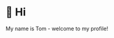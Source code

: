 # 👋 Hi

My name is Tom - welcome to my profile!

<!---
tommarshall2/tommarshall2 is a ✨ special ✨ repository because its `README.md` (this file) appears on your GitHub profile.
You can click the Preview link to take a look at your changes.
--->
